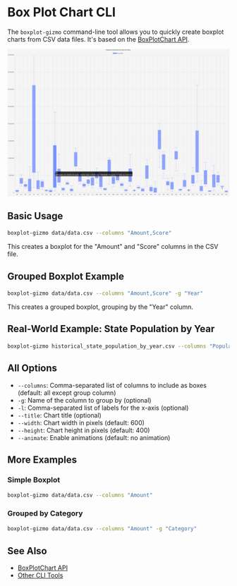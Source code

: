 # Box Plot Chart CLI

The `boxplot-gizmo` command-line tool allows you to quickly create boxplot charts from CSV data files. It's based on the [BoxPlotChart API](../api/boxplot.md).

![Sample Box Plot](../screenshots/boxplot.png)

## Basic Usage

```bash
boxplot-gizmo data/data.csv --columns "Amount,Score"
```

This creates a boxplot for the "Amount" and "Score" columns in the CSV file.

## Grouped Boxplot Example

```bash
boxplot-gizmo data/data.csv --columns "Amount,Score" -g "Year"
```

This creates a grouped boxplot, grouping by the "Year" column.

## Real-World Example: State Population by Year

```bash
boxplot-gizmo historical_state_population_by_year.csv --columns "Population" -g "Year" --title "State Population Distribution by Year" --animate
```

## All Options

-   `--columns`: Comma-separated list of columns to include as boxes (default: all except group column)
-   `-g`: Name of the column to group by (optional)
-   `-l`: Comma-separated list of labels for the x-axis (optional)
-   `--title`: Chart title (optional)
-   `--width`: Chart width in pixels (default: 600)
-   `--height`: Chart height in pixels (default: 400)
-   `--animate`: Enable animations (default: no animation)

## More Examples

### Simple Boxplot

```bash
boxplot-gizmo data/data.csv --columns "Amount"
```

### Grouped by Category

```bash
boxplot-gizmo data/data.csv --columns "Amount" -g "Category"
```

## See Also

-   [BoxPlotChart API](../api/boxplot.md)
-   [Other CLI Tools](index.md)
